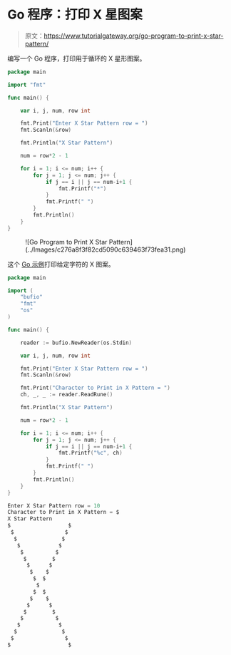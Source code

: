 # Go 程序：打印 X 星图案

> 原文：<https://www.tutorialgateway.org/go-program-to-print-x-star-pattern/>

编写一个 Go 程序，打印用于循环的 X 星形图案。

```go
package main

import "fmt"

func main() {

	var i, j, num, row int

	fmt.Print("Enter X Star Pattern row = ")
	fmt.Scanln(&row)

	fmt.Println("X Star Pattern")

	num = row*2 - 1

	for i = 1; i <= num; i++ {
		for j = 1; j <= num; j++ {
			if j == i || j == num-i+1 {
				fmt.Printf("*")
			}
			fmt.Printf(" ")
		}
		fmt.Println()
	}
}
```

<figure class="wp-block-image size-large">![Go Program to Print X Star Pattern](../Images/c276a8f3f82cd5090c639463f73fea31.png)</figure>

这个 [Go 示例](https://www.tutorialgateway.org/go-programs/)打印给定字符的 X 图案。

```go
package main

import (
	"bufio"
	"fmt"
	"os"
)

func main() {

	reader := bufio.NewReader(os.Stdin)

	var i, j, num, row int

	fmt.Print("Enter X Star Pattern row = ")
	fmt.Scanln(&row)

	fmt.Print("Character to Print in X Pattern = ")
	ch, _, _ := reader.ReadRune()

	fmt.Println("X Star Pattern")

	num = row*2 - 1

	for i = 1; i <= num; i++ {
		for j = 1; j <= num; j++ {
			if j == i || j == num-i+1 {
				fmt.Printf("%c", ch)
			}
			fmt.Printf(" ")
		}
		fmt.Println()
	}
}
```

```go
Enter X Star Pattern row = 10
Character to Print in X Pattern = $
X Star Pattern
$                  $ 
 $                $  
  $              $   
   $            $    
    $          $     
     $        $      
      $      $       
       $    $        
        $  $         
         $          
        $  $         
       $    $        
      $      $       
     $        $      
    $          $     
   $            $    
  $              $   
 $                $  
$                  $
```